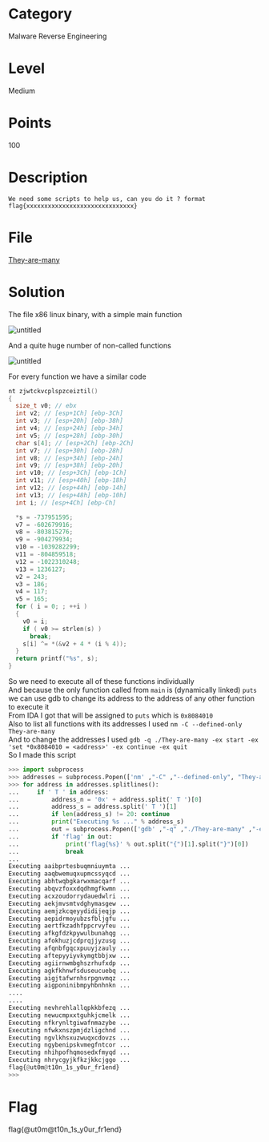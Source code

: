 # Category
Malware Reverse Engineering
# Level
Medium
# Points
100
# Description
`We need some scripts to help us, can you do it ? format flag{xxxxxxxxxxxxxxxxxxxxxxxxxxxxxx}`
# File
[They-are-many](https://github.com/Revers3c-Team/CTF-writeups/raw/master/CyberTalents/Competitions/Menoufia%20University%20CTF%20Competition/They%20are%20many/They-are-many)
# Solution
The file x86 linux binary, with a simple main function</br>

![untitled](https://github.com/Revers3c-Team/CTF-writeups/raw/master/CyberTalents/Competitions/Menoufia%20University%20CTF%20Competition/They%20are%20many/img1.PNG)

And a quite huge number of non-called functions</br>

![untitled](https://github.com/Revers3c-Team/CTF-writeups/raw/master/CyberTalents/Competitions/Menoufia%20University%20CTF%20Competition/They%20are%20many/img2.PNG)

For every function we have a similar code</br>

```c++
nt zjwtckvcplspzceiztil()
{
  size_t v0; // ebx
  int v2; // [esp+1Ch] [ebp-3Ch]
  int v3; // [esp+20h] [ebp-38h]
  int v4; // [esp+24h] [ebp-34h]
  int v5; // [esp+28h] [ebp-30h]
  char s[4]; // [esp+2Ch] [ebp-2Ch]
  int v7; // [esp+30h] [ebp-28h]
  int v8; // [esp+34h] [ebp-24h]
  int v9; // [esp+38h] [ebp-20h]
  int v10; // [esp+3Ch] [ebp-1Ch]
  int v11; // [esp+40h] [ebp-18h]
  int v12; // [esp+44h] [ebp-14h]
  int v13; // [esp+48h] [ebp-10h]
  int i; // [esp+4Ch] [ebp-Ch]

  *s = -737951595;
  v7 = -602679916;
  v8 = -803815276;
  v9 = -904279934;
  v10 = -1039282299;
  v11 = -804859518;
  v12 = -1022310248;
  v13 = 1236127;
  v2 = 243;
  v3 = 186;
  v4 = 117;
  v5 = 165;
  for ( i = 0; ; ++i )
  {
    v0 = i;
    if ( v0 >= strlen(s) )
      break;
    s[i] ^= *(&v2 + 4 * (i % 4));
  }
  return printf("%s", s);
}
```

So we need to execute all of these functions individually</br>
And because the only function called from `main` is (dynamically linked) `puts` we can use gdb to change its address to the address of any other function to execute it</br>
From IDA I got that will be assigned to `puts` which is `0x8084010`</br>
Also to list all functions with its addresses I used `nm -C --defined-only They-are-many`</br>
And to change the addresses I used `gdb -q ./They-are-many -ex start -ex 'set *0x8084010 = <address>' -ex continue -ex quit`</br>
So I made this script

```python
>>> import subprocess
>>> addresses = subprocess.Popen(['nm' ,"-C" ,"--defined-only", "They-are-many"], stdout=subprocess.PIPE).communicate()[0]
>>> for address in addresses.splitlines():
...     if ' T ' in address:
...         address_n = '0x' + address.split(' T ')[0]
...         address_s = address.split(' T ')[1]
...         if len(address_s) != 20: continue
...         print("Executing %s ..." % address_s)
...         out = subprocess.Popen(['gdb' ,"-q" ,"./They-are-many" ,"-ex" ,"start" ,"-ex" ,"set *0x8084010 = %s" % address_n ,"-ex" ,"continue" ,"-ex" ,"quit"], stdout=subprocess.PIPE).communicate()[0]
...         if 'flag' in out:
...             print('flag{%s}' % out.split("{")[1].split("}")[0])
...             break
... 
Executing aaibprtesbuqmniuymta ...
Executing aaqbwemuqxupmcssyqcd ...
Executing abhtwqbgkarwxmacqarf ...
Executing abqvzfoxxdqdhmgfkwmn ...
Executing acxzoudorrydauedwlri ...
Executing aekjmvsmtvdghymasgew ...
Executing aemjzkcqeyydidijeqjp ...
Executing aepidrmoyubzsfbljgfu ...
Executing aertfkzadhfppcrvyfeu ...
Executing afkgfdzkpywulbunahqg ...
Executing afokhuzjcdprqjjyzusg ...
Executing afqnbfgqcxpuuyjzauly ...
Executing aftepyyiyvkymgtbbjxw ...
Executing agiirnwmbghszrhufxdp ...
Executing agkfkhnwfsduseucuebq ...
Executing aigjtafwrnhsrpgnvmqz ...
Executing aigponinibmpyhbnhnkn ...
....
....
Executing nevhrehlallqpkkbfezq ...
Executing newucmpxxtguhkjcmelk ...
Executing nfkrynltgiwafnmazybe ...
Executing nfwkxnszpmjdzligchnd ...
Executing ngvlkhsxuzwuqxcdovzs ...
Executing ngybenipskvmegfntcor ...
Executing nhihpofhqmosedxfmyqd ...
Executing nhrycgyjkfkzjkkcjggo ...
flag{@ut0m@t10n_1s_y0ur_fr1end}
>>>
```

# Flag
flag{@ut0m@t10n_1s_y0ur_fr1end}
